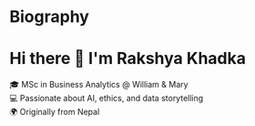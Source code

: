 # Biography

# Hi there 👋 I'm Rakshya Khadka

🎓 MSc in Business Analytics @ William & Mary  
💻 Passionate about AI, ethics, and data storytelling  
🌍 Originally from Nepal 
